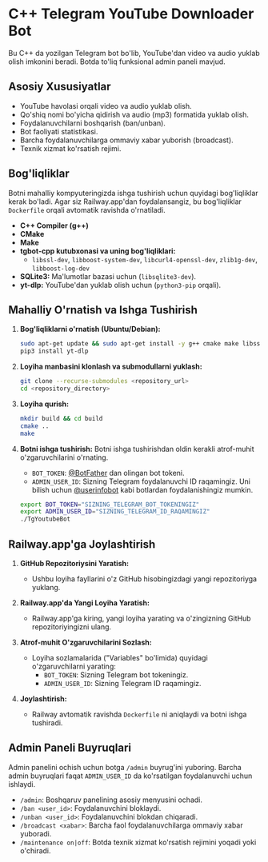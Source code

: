 # C++ Telegram YouTube Downloader Bot

Bu C++ da yozilgan Telegram bot bo'lib, YouTube'dan video va audio yuklab olish imkonini beradi. Botda to'liq funksional admin paneli mavjud.

## Asosiy Xususiyatlar
- YouTube havolasi orqali video va audio yuklab olish.
- Qo'shiq nomi bo'yicha qidirish va audio (mp3) formatida yuklab olish.
- Foydalanuvchilarni boshqarish (ban/unban).
- Bot faoliyati statistikasi.
- Barcha foydalanuvchilarga ommaviy xabar yuborish (broadcast).
- Texnik xizmat ko'rsatish rejimi.

## Bog'liqliklar
Botni mahalliy kompyuteringizda ishga tushirish uchun quyidagi bog'liqliklar kerak bo'ladi. Agar siz Railway.app'dan foydalansangiz, bu bog'liqliklar `Dockerfile` orqali avtomatik ravishda o'rnatiladi.

*   **C++ Compiler (g++)**
*   **CMake**
*   **Make**
*   **tgbot-cpp kutubxonasi va uning bog'liqliklari:**
    *   `libssl-dev`, `libboost-system-dev`, `libcurl4-openssl-dev`, `zlib1g-dev`, `libboost-log-dev`
*   **SQLite3:** Ma'lumotlar bazasi uchun (`libsqlite3-dev`).
*   **yt-dlp:** YouTube'dan yuklab olish uchun (`python3-pip` orqali).

## Mahalliy O'rnatish va Ishga Tushirish
1.  **Bog'liqliklarni o'rnatish (Ubuntu/Debian):**
    ```bash
    sudo apt-get update && sudo apt-get install -y g++ cmake make libssl-dev libboost-system-dev libcurl4-openssl-dev zlib1g-dev libboost-log-dev libsqlite3-dev python3-pip
    pip3 install yt-dlp
    ```

2.  **Loyiha manbasini klonlash va submodullarni yuklash:**
    ```bash
    git clone --recurse-submodules <repository_url>
    cd <repository_directory>
    ```

3.  **Loyiha qurish:**
    ```bash
    mkdir build && cd build
    cmake ..
    make
    ```

4.  **Botni ishga tushirish:**
    Botni ishga tushirishdan oldin kerakli atrof-muhit o'zgaruvchilarini o'rnating.
    *   `BOT_TOKEN`: [@BotFather](https://t.me/BotFather) dan olingan bot tokeni.
    *   `ADMIN_USER_ID`: Sizning Telegram foydalanuvchi ID raqamingiz. Uni bilish uchun [@userinfobot](https://t.me/userinfobot) kabi botlardan foydalanishingiz mumkin.

    ```bash
    export BOT_TOKEN="SIZNING_TELEGRAM_BOT_TOKENINGIZ"
    export ADMIN_USER_ID="SIZNING_TELEGRAM_ID_RAQAMINGIZ"
    ./TgYoutubeBot
    ```

## Railway.app'ga Joylashtirish
1.  **GitHub Repozitoriysini Yaratish:**
    *   Ushbu loyiha fayllarini o'z GitHub hisobingizdagi yangi repozitoriyga yuklang.

2.  **Railway.app'da Yangi Loyiha Yaratish:**
    *   Railway.app'ga kiring, yangi loyiha yarating va o'zingizning GitHub repozitoriyingizni ulang.

3.  **Atrof-muhit O'zgaruvchilarini Sozlash:**
    *   Loyiha sozlamalarida ("Variables" bo'limida) quyidagi o'zgaruvchilarni yarating:
        *   `BOT_TOKEN`: Sizning Telegram bot tokeningiz.
        *   `ADMIN_USER_ID`: Sizning Telegram ID raqamingiz.

4.  **Joylashtirish:**
    *   Railway avtomatik ravishda `Dockerfile` ni aniqlaydi va botni ishga tushiradi.

## Admin Paneli Buyruqlari
Admin panelini ochish uchun botga `/admin` buyrug'ini yuboring. Barcha admin buyruqlari faqat `ADMIN_USER_ID` da ko'rsatilgan foydalanuvchi uchun ishlaydi.

*   `/admin`: Boshqaruv panelining asosiy menyusini ochadi.
*   `/ban <user_id>`: Foydalanuvchini bloklaydi.
*   `/unban <user_id>`: Foydalanuvchini blokdan chiqaradi.
*   `/broadcast <xabar>`: Barcha faol foydalanuvchilarga ommaviy xabar yuboradi.
*   `/maintenance on|off`: Botda texnik xizmat ko'rsatish rejimini yoqadi yoki o'chiradi.
